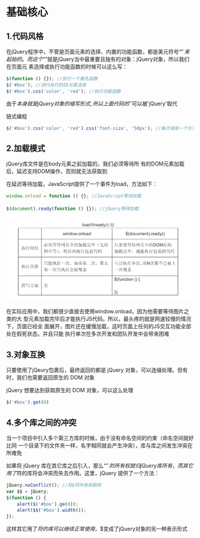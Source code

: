 # 基础核心

## 1.代码风格

在jQuery程序中，不管是页面元素的选择、内置的功能函数，都是美元符号“$”来起
始的。而这个“$”就是jQuery当中最重要且独有的对象：jQuery对象，所以我们在页面元
素选择或执行功能函数的时候可以这么写：

```js
$(function () {}); //执行一个匿名函数
$('#box'); //进行执行的ID元素选择
$('#box').css('color', 'red'); //执行功能函数
```

由于$本身就是jQuery对象的缩写形式,所以上面代码的'$'可以被'jQuery'取代

链式编程

```js
$('#box').css('color', 'red').css('font-size', '50px'); //每次调用一个方法后会返回jQuery对象，所以可以继续调用其它jQuery对象
```

## 2.加载模式

jQuery库文件是在body元素之前加载的，我们必须等待所
有的DOM元素加载后，延迟支持DOM操作，否则就无法获取到

在延迟等待加载，JavaScript提供了一个事件为load，方法如下：

```js
window.onload = function () {}; //JavaScript等待加载

$(document).ready(function () {}); //jQuery等待加载
```

![](./img/01.png)

在实际应用中，我们都很少直接去使用window.onload，因为他需要等待图片之类的大
型元素加载完毕后才能执行JS代码。所以，最头疼的就是网速较慢的情况下，页面已经全
面展开，图片还在缓慢加载，这时页面上任何的JS交互功能全部处在假死状态。并且只能
执行单次在多次开发和团队开发中会带来困难

## 3.对象互换

只要使用了jQeury包裹后，最终返回的都是 jQuery 对象，可以连缀处理。但有时，我们也需要返回原生的 DOM 对象

jQuery 想要达到获取原生的 DOM 对象，可以这么处理

```js
$('#box').get(0)
```

## 4.多个库之间的冲突

当一个项目中引入多个第三方库的时候，由于没有命名空间的约束（命名空间就好比同
一个目录下的文件夹一样，名字相同就会产生冲突），库与库之间发生冲突在所难免

如果将 jQuery 库在其它库之后引入，那么“$”的所有权就归 jQuery 库所有，而其它用了$符的库将会冲突而失去作用。这里，jQuery 提供了一个方法：

```js
jQuery.noConflict(); //将$符所有权剔除
var $$ = jQuery;
$(function () {
    alert($('#box').ge(0));
    alert($$('#box').width());
});
```

这样其它用了$符的库可以继续正常使用，$$变成了jQuery对象的另一种表示形式

